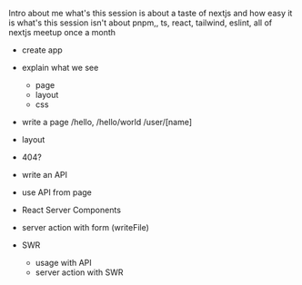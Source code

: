 Intro about me
what's this session is about
	a taste of nextjs and how easy it is
what's this session isn't about
	pnpm,, ts, react, tailwind, eslint, all of nextjs
meetup once a month



* create app
* explain what we see 
	* page
	* layout
	* css
* write a page /hello, /hello/world /user/[name]
* layout
* 404?
* write an API
* use API from page
* React Server Components
* server action with form (writeFile)

* SWR
	* usage with API
	* server action with SWR


